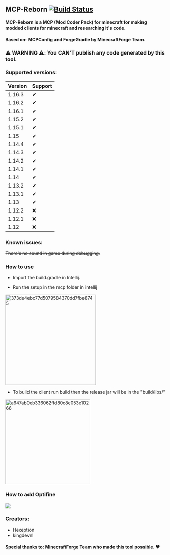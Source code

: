 ## MCP-Reborn [![Build Status](https://github.com/Hexeption/MCP-Reborn/workflows/Java%20CI/badge.svg)](https://github.com/Hexeption/MCP-Reborn/actions?workflow=Java+CI)

#### MCP-Reborn is a MCP (Mod Coder Pack) for minecraft for making modded clients for minecraft and researching it's code.

#### Based on: MCPConfig and ForgeGradle by MinecraftForge Team.

### :warning: WARNING :warning::  You CAN'T publish any code generated by this tool.

### Supported versions:

| Version     | Support |
| ---      | ---       |
| 1.16.3| ✔         |
| 1.16.2| ✔         |
| 1.16.1| ✔         |
| 1.15.2| ✔         |
| 1.15.1| ✔         |
| 1.15| ✔         |
| 1.14.4 | ✔         |
| 1.14.3 | ✔         |
| 1.14.2 | ✔         |
| 1.14.1     | ✔       |
| 1.14 | ✔     |
| 1.13.2 | ✔   |
| 1.13.1 | ✔    |
| 1.13 | ✔    |
| 1.12.2 | ❌    |
| 1.12.1 | ❌    |
| 1.12 | ❌    |

### Known issues:

~~There's no sound in game during debugging.~~

### How to use 
- Import the build.gradle in Intellij.

- Run the setup in the mcp folder in intellij

<img width="284" alt="373de4ebc77d5079584370dd7fbe8745" src="https://user-images.githubusercontent.com/4052647/46925924-71b7b680-d026-11e8-9c29-e3ed2e43f810.png">


- To build the client run build then the release jar will be in  the "build/libs/"
<img width="266" alt="a647ab0eb336062ffd80c8e053e10266" src="https://user-images.githubusercontent.com/4052647/46925963-a297eb80-d026-11e8-8b02-cb621b559511.png">

### How to add Optifine
[![](http://img.youtube.com/vi/ocz1tPI_YSE/0.jpg)](http://www.youtube.com/watch?v=ocz1tPI_YSE "How to add Optifine to MCP Reborn")


### Creators:

* Hexeption
* kingdevnl

#### Special thanks to: **MinecraftForge** Team who made this tool possible. ❤


